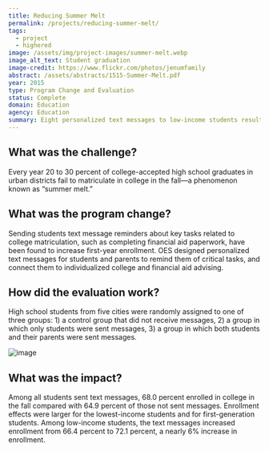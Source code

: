 ```yaml
---
title: Reducing Summer Melt
permalink: /projects/reducing-summer-melt/
tags: 
  - project
  - highered
image: /assets/img/project-images/summer-melt.webp
image_alt_text: Student graduation
image-credit: https://www.flickr.com/photos/jenumfamily
abstract: /assets/abstracts/1515-Summer-Melt.pdf
year: 2015
type: Program Change and Evaluation
status: Complete
domain: Education
agency: Education
summary: Eight personalized text messages to low-income students resulted in a 6% increase in college enrollment.
---
```

## What was the challenge?

Every year 20 to 30 percent of college-accepted high school graduates in urban districts fail to matriculate in college in the fall—a phenomenon known as “summer melt.”

## What was the program change?

Sending students text message reminders about key tasks related to college matriculation, such as completing financial aid paperwork, have been found to increase first-year enrollment. OES designed personalized text messages for students and parents to remind them of critical tasks, and connect them to individualized college and financial aid advising.

## How did the evaluation work?

High school students from five cities were randomly assigned to one of three groups: 1) a control group that did not receive messages, 2) a group in which only students were sent messages, 3) a group in which both students and their parents were sent messages.

![image]({{site.baseurl}}/assets/img/project-images/1515-graph.png)

## What was the impact?

Among all students sent text messages, 68.0 percent enrolled in college in the fall compared with 64.9 percent of those not sent messages. Enrollment effects were larger for the lowest-income students and for first-generation students. Among low-income students, the text messages increased enrollment from 66.4 percent to 72.1 percent, a nearly 6% increase in enrollment.
